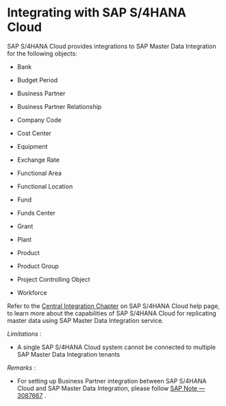 <!-- loiob3bb16fd032a451b8350578506f65f37 -->

# Integrating with SAP S/4HANA Cloud

SAP S/4HANA Cloud provides integrations to SAP Master Data Integration for the following objects:

-   Bank

-   Budget Period

-   Business Partner

-   Business Partner Relationship

-   Company Code

-   Cost Center

-   Equipment

-   Exchange Rate

-   Functional Area

-   Functional Location

-   Fund

-   Funds Center

-   Grant

-   Plant

-   Product

-   Product Group

-   Project Controlling Object

-   Workforce


Refer to the [Central Integration Chapter](https://help.sap.com/viewer/0f69f8fb28ac4bf48d2b57b9637e81fa/LATEST/en-US/34ee350171bf41bb8d015f8061a5a918.html) on SAP S/4HANA Cloud help page, to learn more about the capabilities of SAP S/4HANA Cloud for replicating master data using SAP Master Data Integration service.

*Limitations* :

-   A single SAP S/4HANA Cloud system cannot be connected to multiple SAP Master Data Integration tenants


*Remarks* :

-   For setting up Business Partner integration between SAP S/4HANA Cloud and SAP Master Data Integration, please follow [SAP Note — 3087667](https://launchpad.support.sap.com/#/notes/3087667) .



